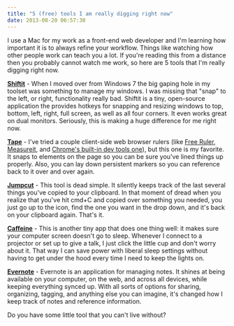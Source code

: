```yaml
---
title: "5 (free) tools I am really digging right now"
date: 2013-08-20 06:57:30
---
```


I use a Mac for my work as a front-end web developer and I'm learning how important it is to always refine your workflow. Things like watching how other people work can teach you a lot. If you're reading this from a distance then you probably cannot watch me work, so here are 5 tools that I'm really digging right now.

<strong><a href="https://github.com/fikovnik/ShiftIt" target="_blank" rel="noopener noreferrer" title="The download link is at the bottom right, &quot;Download ZIP&quot;">Shiftit</a></strong> - When I moved over from Windows 7 the big gaping hole in my toolset was something to manage my windows. I was missing that "snap" to the left, or right, functionality really bad. Shiftit is a tiny, open-source application the provides hotkeys for snapping and resizing windows to top, bottom, left, right, full screen, as well as all four corners. It even works great on dual monitors. Seriously, this is making a huge difference for me right now.

<strong><a href="https://chrome.google.com/webstore/detail/tape/jmfleijdbicilompnnombcbkcgidbefb/reviews?hl=en" target="_blank" rel="noopener noreferrer" title="A Chrome Browser Ruler Plugin">Tape</a></strong> - I've tried a couple client-side web browser rulers (like <a href="http://www.pascal.com/software/freeruler/" target="_blank" rel="noopener noreferrer" title="Free Ruler">Free Ruler</a>, <a href="https://chrome.google.com/webstore/detail/measureit/keoagpbljgpdoldcmfpgicnpijmfompi?hl=en" target="_blank" rel="noopener noreferrer" title="Measureit. It was a kind of buggy for me.">Measureit</a>, and <a href="https://developers.google.com/chrome-developer-tools/docs/tips-and-tricks#enable-rulers">Chrome's built-in dev tools one</a>), but this one is my favorite. It snaps to elements on the page so you can be sure you've lined things up properly. Also, you can lay down persistent markers so you can reference back to it over and over again.

<strong><a href="http://jumpcut.sourceforge.net/">Jumpcut</a></strong> - This tool is dead simple. It silently keeps track of the last several things you've copied to your clipboard. In that moment of dread when you realize that you've hit cmd+C and copied over something you needed, you just go up to the icon, find the one you want in the drop down, and it's back on your clipboard again. That's it.

<strong><a href="http://lightheadsw.com/caffeine/" target="_blank" rel="noopener noreferrer" title="Caffeine for Mac">Caffeine</a></strong> - This is another tiny app that does one thing well: it makes sure your computer screen doesn't go to sleep. Whenever I connect to a projector or set up to give a talk, I just click the little cup and don't worry about it. That way I can save power with liberal sleep settings without having to get under the hood every time I need to keep the lights on.

<strong><a href="http://evernote.com/" target="_blank" rel="noopener noreferrer" title="Evernote">Evernote</a></strong> - Evernote is an application for managing notes. It shines at being available on your computer, on the web, and across all devices, while keeping everything synced up. With all sorts of options for sharing, organizing, tagging, and anything else you can imagine, it's changed how I keep track of notes and reference information.

Do you have some little tool that you can't live without?
